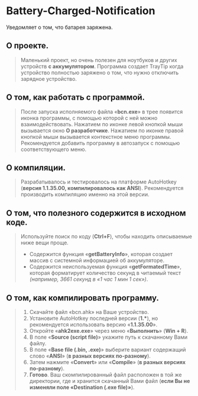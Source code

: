 # Battery-Charged-Notification
Уведомляет о том, что батарея заряжена.

## О проекте.
> Маленький проект, но очень полезен для ноутбуков и других устройств **с аккумулятором**.
> Программа создает TrayTip когда устройство полностью заряжено о том, что нужно отключить зарядное устройство.

## О том, как работать с программой.
> После запуска исполняемого файла «**bcn.exe**» в трее появится иконка программы, с помощью которой с ней можно взаимодействовать.
> Нажатием по иконке левой кнопкой мыши вызывается окно **О разработчике**.
> Нажатием по иконке правой кнопкой мыши вызывается контекстное меню программы.
> Рекомендуется добавить программу в автозапуск с помощью соответствующего меню.

## О компиляции.
> Разрабатывалось и тестировалось на платформе AutoHotkey (**версия 1.1.35.00, компилировалось как ANSI**).
> Рекомендуется производить компиляцию именно на этой версии.

## О том, что полезного содержится в исходном коде.
> Используйте поиск по коду (**Ctrl+F**), чтобы находить описываемые ниже вещи проще.
> * Содержится функция «**getBatteryInfo**», которая создает массив с системной информацией об аккумуляторе.
> * Содержится неиспользуемая функция «**getFormatedTime**», которая форматирует количество секунд в читаемый текст *(например, 3661 секунд в «1 час 1 мин 1 сек»)*.

## О том, как компилировать программу.
> 1. Скачайте файл «bcn.ahk» на Ваше устройство.
> 2. Установите AutoHotkey последней версии (**1.\***), но рекомендуется использовать версию «**1.1.35.00**».
> 3. Откройте «**ahk2exe.exe**» через меню «**Выполнить**» (**Win + R**).
> 4. В поле «**Source (script file)**» укажите путь к скачанному Вами файлу.
> 5. В поле «**Base file (.bin, .exe)**» выберите вариант содержащий слово «**ANSI**» (**в разных версиях по-разному**).
> 6. Затем нажмите «**Convert**» или «**Compile**» (**в разных версиях по-разному**).
> 7. **Готово**. Ваш скомпилированный файл расположен в той же директории, где и хранится скачанный Вами файл (**если Вы не изменяли поле «Destination (.exe file)»**).
